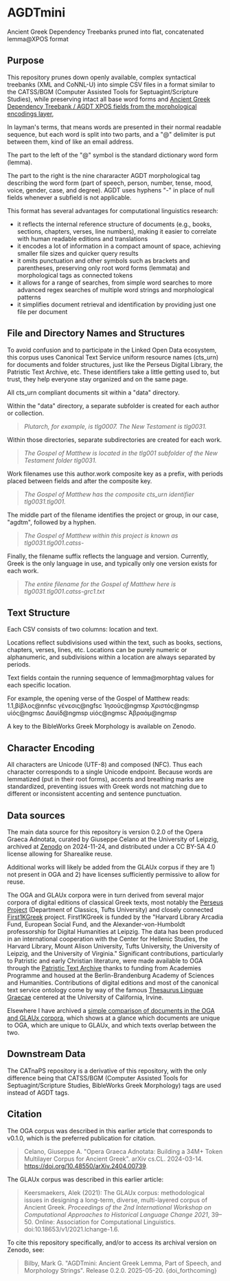 # AGDTmini
Ancient Greek Dependency Treebanks pruned into flat, concatenated lemma@XPOS format

## Purpose

This repository prunes down openly available, complex syntactical treebanks (XML and CoNNL-U) into simple CSV files in a format similar to the CATSS/BGM (Computer Assisted Tools for Septuagint/Scripture Studies), while preserving intact all base word forms and [Ancient Greek Dependency Treebank / AGDT XPOS fields from the morphological encodings layer](https://github.com/PerseusDL/treebank_data/blob/master/AGDT2/guidelines/Greek_guidelines.md), 

In layman's terms, that means words are presented in their normal readable sequence, but each word is split into two parts, and a "@" delimiter is put between them, kind of like an email address.

The part to the left of the "@" symbol is the standard dictionary word form (lemma).

The part to the right is the nine chararacter AGDT morphological tag describing the word form (part of speech, person, number, tense, mood, voice, gender, case, and degree). AGDT uses hyphens "-" in place of null fields whenever a subfield is not applicable.

This format has several advantages for computational linguistics research:
- it reflects the internal reference structure of documents (e.g., books, sections, chapters, verses, line numbers), making it easier to correlate with human readable editions and translations
- it encodes a lot of information in a compact amount of space, achieving smaller file sizes and quicker query results
- it omits punctuation and other symbols such as brackets and parentheses, preserving only root word forms (lemmata) and morphological tags as connected tokens
- it allows for a range of searches, from simple word searches to more advanced regex searches of multiple word strings and morphological patterns
- it simplifies document retrieval and identification by providing just one file per document

## File and Directory Names and Structures

To avoid confusion and to participate in the Linked Open Data ecosystem, this corpus uses Canonical Text Service uniform resource names (cts_urn) for documents and folder structures, just like the Perseus Digital Library, the Patristic Text Archive, etc. These identifiers take a little getting used to, but trust, they help everyone stay organized and on the same page.

All cts_urn compliant documents sit within a "data" directory. 

Within the "data" directory, a separate subfolder is created for each author or collection.

> *Plutarch, for example, is tlg0007. The New Testament is tlg0031.*

Within those directories, separate subdirectories are created for each work.

> *The Gospel of Matthew is located in the tlg001 subfolder of the New Testament folder tlg0031.*

Work filenames use this author.work composite key as a prefix, with periods placed between fields and after the composite key.

> *The Gospel of Matthew has the composite cts_urn identifier tlg0031.tlg001.*

The middle part of the filename identifies the project or group, in our case, "agdtm", followed by a hyphen.

> *The Gospel of Matthew within this project is known as tlg0031.tlg001.catss-*

Finally, the filename suffix reflects the language and version. Currently, Greek is the only language in use, and typically only one version exists for each work.

> *The entire filename for the Gospel of Matthew here is tlg0031.tlg001.catss-grc1.txt*


## Text Structure

Each CSV consists of two columns: location and text.

Locations reflect subdivisions used within the text, such as books, sections, chapters, verses, lines, etc. Locations can be purely numeric or alphanumeric, and subdivisions within a location are always separated by periods.

Text fields contain the running sequence of lemma@morphtag values for each specific location.

For example, the opening verse of the Gospel of Matthew reads:
1.1,βίβλος@nnfsc γένεσις@ngfsc Ἰησοῦς@ngmsp Χριστός@ngmsp υἱός@ngmsc Δαυίδ@ngmsp υἱός@ngmsc Ἀβραάμ@ngmsp

A key to the BibleWorks Greek Morphology is available on Zenodo.

## Character Encoding

All characters are Unicode (UTF-8) and composed (NFC). Thus each character corresponds to a single Unicode endpoint. Because words are lemmatized (put in their root forms), accents and breathing marks are standardized, preventing issues with Greek words not matching due to different or inconsistent accenting and sentence punctuation.

## Data sources

The main data source for this repository is version 0.2.0 of the Opera Graeca Adnotata, curated by Giuseppe Celano at the University of Leipzig, archived at [Zenodo](https://doi.org/10.5281/zenodo.14206061) on 2024-11-24, and distributed under a CC BY-SA 4.0 license allowing for Sharealike reuse.

Additional works will likely be added from the GLAUx corpus if they are 1) not present in OGA and 2) have licenses sufficiently permissive to allow for reuse.

The OGA and GLAUx corpora were in turn derived from several major corpora of digital editions of classical Greek texts, most notably the [Perseus Project](https://github.com/PerseusDL/canonical-greekLit) (Department of Classics, Tufts University) and closely connected [First1KGreek](https://github.com/OpenGreekAndLatin/First1KGreek) project. First1KGreek is funded by the "Harvard Library Arcadia Fund, European Social Fund, and the Alexander-von-Humboldt professorship for Digital Humanities at Leipzig. The data has been produced in an international cooperation with the Center for Hellenic Studies, the Harvard Library, Mount Alison University, Tufts University, the University of Leipzig, and the University of Virginia." Significant contributions, particularly to Patristic and early Christian literature, were made available to OGA through the [Patristic Text Archive](https://github.com/PatristicTextArchive/pta_data) thanks to funding from Academies Programme and housed at the Berlin-Brandenburg Academy of Sciences and Humanities. Contributions of digital editions and most of the canonical text service ontology come by way of the famous [Thesaurus Linguae Graecae](https://stephanus.tlg.uci.edu/index.php#login=true) centered at the University of California, Irvine.

Elsewhere I have archived a [simple comparison of documents in the OGA and GLAUx corpora](https://doi.org/10.5281/zenodo.14254072), which shows at a glance which documents are unique to OGA, which are unique to GLAUx, and which texts overlap between the two.

## Downstream Data

The CATnaPS repository is a derivative of this repository, with the only difference being that CATSS/BGM (Computer Assisted Tools for Septuagint/Scripture Studies, BibleWorks Greek Morphology) tags are used instead of AGDT tags.

## Citation

The OGA corpus was described in this earlier article that corresponds to v0.1.0, which is the preferred publication for citation.

> Celano, Giuseppe A. "Opera Graeca Adnotata: Building a 34M+ Token Multilayer Corpus for Ancient Greek". arXiv cs.CL. 2024-03-14. https://doi.org/10.48550/arXiv.2404.00739.

The GLAUx corpus was described in this earlier article:

> Keersmaekers, Alek (2021): The GLAUx corpus: methodological issues in designing a long-term, diverse, multi-layered corpus of Ancient Greek. *Proceedings of the 2nd International Workshop on Computational Approaches to Historical Language Change 2021*, 39–50. Online: Association for Computational Linguistics. doi:10.18653/v1/2021.lchange-1.6.

To cite this repository specifically, and/or to access its archival version on Zenodo, see:
> Bilby, Mark G. "AGDTmini: Ancient Greek Lemma, Part of Speech, and Morphology Strings". Release 0.2.0. 2025-05-20. {doi_forthcoming}
